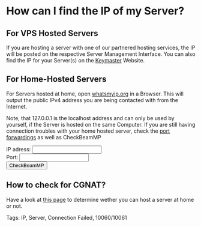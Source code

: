 # How can I find the IP of my Server?

## For VPS Hosted Servers
If you are hosting a server with one of our partnered hosting services, the IP will be posted on the respective Server Management Interface.
You can also find the IP for your Server(s) on the [Keymaster](https://keymaster.beammp.com/login) Website.

## For Home-Hosted Servers
For Servers hosted at home, open [whatsmyip.org](https://whatsmyip.org) in a Browser.
This will output the public IPv4 address you are being contacted with from the Internet.

Note, that 127.0.0.1 is the localhost address and can only be used by yourself, if the Server is hosted on the same Computer.
If you are still having connection troubles with your home hosted server, check the [port forwardings](https://docs.beammp.com/server/port-forwarding/) as well as CheckBeamMP

<form action="https://check.beammp.com/api/v2/beammp" method="get" target="_blank">
  <label for="ip">IP adress:</label>
  <input type="text" id="ip" name="ip"><br>
  <label for="port">Port:</label>
  <input type="text" id="port" name="port"><br>
  <input type="submit" value="CheckBeamMP">
</form>

## How to check for CGNAT?
Have a look at [this page](https://docs.beammp.com/FAQ/How-to-check-for-CGNAT/) to determine wether you can host a server at home or not.


Tags: IP, Server, Connection Failed, 10060/10061
